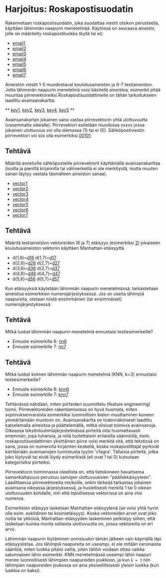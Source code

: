 # Harjoitus: Roskapostisuodatin

Rakennetaan roskapostisuodatin, joka suodattaa viestit otsikon perusteella, käyttäen lähimmän naapurin menetelmää. Käytössä on seuraava aineisto, jolle on määritelty roskapostiluokka (kyllä tai ei):

* [email1]()
* [email2]()
* [email3]()
* [email4]()
* [email5]()
* [email6]()
* [email7]()

Aineiston viestit 1-5 muodostavat koulutusaineiston ja 6-7 testiaineiston. Jotta lähimmän naapurin menetelmä voisi käsitellä aineistoa, esimerkit pitää muuntaa piirrevektoreiksi.Roskapostisuodattimelle on tähän tarkoitukseen laadittu avainsanakartta:

** [key1](), [key2](), [key3](), [key4](), [key5]() **

Avainsanakartan jokainen sana vastaa piirrevektorin yhtä ulottuvuutta (vasemmalta oikealle). Piirrevektori esitetään muodossa xxxxx jossa jokainen ulottuvuus voi olla olemassa (1) tai ei (0). Sähköpostiviestin piirrevektori voi siis olla esimerkiksi [00101](example).

## Tehtävä 

Määritä annetuille sähköposteille piirrevektorit käyttämällä avainsanakarttaa (isoilla ja pienillä kirjaimilla tai välimerkeillä ei ole merkitystä, mutta muuten sanan täytyy vastata täsmälleen aineiston sanaa).

* [vector1](answer)
* [vector2](answer)
* [vector3](answer)
* [vector4](answer)
* [vector5](answer)
* [vector6](answer)
* [vector7](answer)

## Tehtävä

Määritä testiaineiston vektoreiden (6 ja 7) etäisyys (esimerkiksi [2](example)) jokaiseen koulutusaineiston vektoriin käyttäen Manhattan-etäisyyttä.

* d(1,6)=[d16](answer) d(1,7)=[d17](answer)
* d(2,6)=[d26](answer) d(2,7)=[d27](answer)
* d(3,6)=[d36](answer) d(3,7)=[d37](answer)
* d(4,6)=[d46](answer) d(4,7)=[d47](answer)
* d(5,6)=[d56](answer) d(5,7)=[d57](answer)

Kun etäisyyksiä käytetään lähimmän naapurin menetelmässä, tarkastellaan aineistoa esimerkkien numerojärjestyksessä. Jos on useita lähimpiä naapureita, otetaan niistä ensimmäinen (tai ensimmäiset) numerojärjestyksessä.

## Tehtävä

Mitkä luokat lähimmän naapurin menetelmä ennustaisi testiesimerkeille?

* Ennuste esimerkille 6: [nn6](answer)
* Ennuste esimerkille 7: [nn7](answer)

## Tehtävä

Mitkä luokat kolmen lähimmän naapurin menetelmä (KNN, k=3) ennustaisi testiesimerkeille?

* Ennuste esimerkille 6: [knn6](answer)
* Ennuste esimerkille 7: [knn7](answer)

[](solution:begin)

Tehtävässä nähdään, miten piirteiden suunnittelu (feature engineering) toimii. Piirrevektoreiden rakentamisessa on hyvä huomata, miten sopimuksenvaraista esimerkiksi luonnollisen kielen muuttaminen koneen ymmärtämään muotoon on. Avainsanakartta on todennäköisesti laadittu katselemalla aineistoa ja päättelemällä, mitkä olisivat toimivia avainsanoja. Oikeassa tekstinlouhintajärjestelmässä piirteitä olisi huomattavasti enemmän, jopa tuhansia, ja niitä tuotettaisiin erilaisilla säännöillä, esim. roskapostisuodattimen yksittäinen piirre voisi merkitä sitä, että tekstissä on sana, jossa on numeroita kirjainten keskellä, koska roskapostittajat pyrkivät kiertämään avainsanojen tunnistusta tyyliin 'v1agra'. Tällaisia piirteitä, jotka joko löytyvät tai eivät löydy esimerkistä (eli ovat 1 tai 0) kutsutaan kategorisiksi piirteiksi.

Piirrevektorin toiminnassa oleellista on, että tietokoneen havaitsema samankaltaisuus perustuu samojen ulottuvuuksien "päällekkäisyyteen". Laadittaessa piirrevektoreita otsikoille, onkin tärkeää tarkastaa jokainen avainsana oikeassa järjestyksessä, ja huolellisesti merkitä 1 tai 0 oikean ulottuvuuden kohdalle, niin että lopullisessa vektorissa on aina viisi numeroa.

Esimerkkien etäisyys lasketaan Manhattan-etäisyytenä (se voisi yhtä hyvin olla esim. euklidinen tai kosinietäisyys). Koska vektoreiden arvot ovat joko nollia tai ykkösiä, Manhattan-etäisyyden laskeminen pelkistyy siihen, että lasketaan kuinka monta sellaista ulottuvuutta on, joissa vektoreilla on eri arvo.

Lähimmän naapurin löytäminen onnistuukin tämän jälkeen vain käymällä läpi etäisyyslistaa. Jos lähimpiä naapureita on useampi, ei ole mitään varsinaista sääntöä, miten luokka pitäisi valita, joten tällöin voidaan ottaa vaikka satunnainen lähin esimerkki. KNN menetelmässä useampi lähin naapuri menee luonnollisesti lähimpien naapureiden joukkoon, ja kun `k = 3` niin lähimpien naapureiden joukossa on aina yksiselitteisesti yleisin luokka (kun luokkia on kaksi).

[](solution:end)